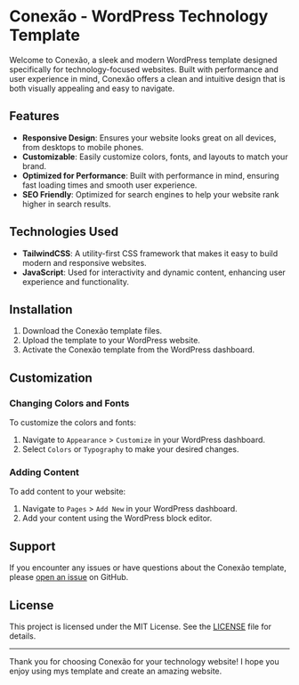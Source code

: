 # Conexão - WordPress Technology Template

Welcome to Conexão, a sleek and modern WordPress template designed specifically for technology-focused websites. Built with performance and user experience in mind, Conexão offers a clean and intuitive design that is both visually appealing and easy to navigate.

## Features

- **Responsive Design**: Ensures your website looks great on all devices, from desktops to mobile phones.
- **Customizable**: Easily customize colors, fonts, and layouts to match your brand.
- **Optimized for Performance**: Built with performance in mind, ensuring fast loading times and smooth user experience.
- **SEO Friendly**: Optimized for search engines to help your website rank higher in search results.

## Technologies Used

- **TailwindCSS**: A utility-first CSS framework that makes it easy to build modern and responsive websites.
- **JavaScript**: Used for interactivity and dynamic content, enhancing user experience and functionality.

## Installation

1. Download the Conexão template files.
2. Upload the template to your WordPress website.
3. Activate the Conexão template from the WordPress dashboard.

## Customization

### Changing Colors and Fonts

To customize the colors and fonts:

1. Navigate to `Appearance` > `Customize` in your WordPress dashboard.
2. Select `Colors` or `Typography` to make your desired changes.

### Adding Content

To add content to your website:

1. Navigate to `Pages` > `Add New` in your WordPress dashboard.
2. Add your content using the WordPress block editor.

## Support

If you encounter any issues or have questions about the Conexão template, please [open an issue](https://github.com/vdavidmarques/conexao/issues) on GitHub.

## License

This project is licensed under the MIT License. See the [LICENSE](LICENSE) file for details.

---

Thank you for choosing Conexão for your technology website! I hope you enjoy using mys template and create an amazing website.
